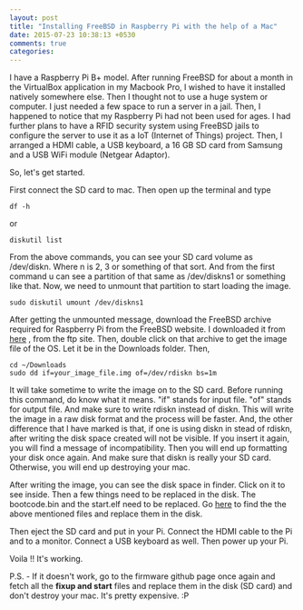 ```yaml
---
layout: post
title: "Installing FreeBSD in Raspberry Pi with the help of a Mac"
date: 2015-07-23 10:38:13 +0530
comments: true
categories: 
---
```

I have a Raspberry Pi B+ model. After running FreeBSD for about a month in the VirtualBox application in my Macbook Pro, I wished to have it installed natively somewhere else. Then I thought not to use a huge system or computer. I just needed a few space to run a server in a jail. Then, I happened to notice that my Raspberry Pi had not been used for ages. I had further plans to have a RFID security system using FreeBSD jails to configure the server to use it as a IoT (Internet of Things) project. Then, I arranged a HDMI cable, a USB keyboard, a 16 GB SD card from Samsung and a USB WiFi module (Netgear Adaptor). 

So, let's get started.

First connect the SD card to mac. Then open up the terminal and type
	
	df -h

or

	diskutil list

From the above commands, you can see your SD card volume as /dev/diskn. Where n is 2, 3 or something of that sort. And from the first command u can see a partition of that same as /dev/diskns1 or something like that. Now, we need to unmount that partition to start loading the image. 

	sudo diskutil umount /dev/diskns1

After getting the unmounted message, download the FreeBSD archive required for Raspberry Pi from the FreeBSD website. I downloaded it from [here](ftp://ftp.freebsd.org/pub/FreeBSD/releases/arm/armv6/ISO-IMAGES/10.1/) , from the ftp site. Then, double click on that archive to get the image file of the OS. Let it be in the Downloads folder. Then,

	cd ~/Downloads
	sudo dd if=your_image_file.img of=/dev/rdiskn bs=1m

It will take sometime to write the image on to the SD card. Before running this command, do know what it means. "if" stands for input file. "of" stands for output file. And make sure to write rdiskn instead of diskn. This will write the image in a raw disk format and the process will be faster. And, the other difference that I have marked is that, if one is using diskn in stead of rdiskn, after writing the disk space created will not be visible. If you insert it again, you will find a message of incompatibility. Then you will end up formatting your disk once again. And make sure that diskn is really your SD card. Otherwise, you will end up destroying your mac. 

After writing the image, you can see the disk space in finder. Click on it to see inside. Then a few things need to be replaced in the disk. The bootcode.bin and the start.elf need to be replaced. Go [here](https://github.com/raspberrypi/firmware/tree/master/boot) to find the the above mentioned files and replace them in the disk.

Then eject the SD card and put in your Pi. Connect the HDMI cable to the Pi and to a monitor. Connect a USB keyboard as well. Then power up your Pi. 

Voila !! It's working.

P.S. - If it doesn't work, go to the firmware github page once again and fetch all the **fixup and start** files and replace them in the disk (SD card) and don't destroy your mac. It's pretty expensive. :P     
